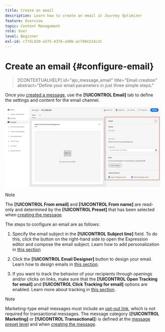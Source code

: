```yaml
---
title: Create an email
description: Learn how to create an email in Journey Optimizer
feature: Overview
topic: Content Management
role: User
level: Beginner
exl-id: c77dc420-a375-4376-ad86-ac740e214c3c
---
```

# Create an email {#configure-email}

>[!CONTEXTUALHELP]
>id="ajo_message_email"
>title="Email creation"
>abstract="Define your email parameters in just three simple steps."

Once you [created a message](get-started-content.md), use the **[!UICONTROL Email]** tab to define the settings and content for the email channel.

![](assets/emails-configuration.png)

>[!NOTE]
>
>The **[!UICONTROL From email]** and **[!UICONTROL From name]** are read-only and determined by the **[!UICONTROL Preset]** that has been selected when [creating the message](get-started-content.md).

The steps to configure an email are as follows:

1. Specify the email subject in the **[!UICONTROL Subject line]** field. To do this, click the button on the right-hand side to open the Expression editor and compose the email subject. Learn how to add personalization in [this section](../personalization/personalize.md)

1. Click the **[!UICONTROL Email Designer]** button to design your email. Learn how to design emails in [this section](../design/design-emails.md).

1. If you want to track the behavior of your recipients through openings and/or clicks on links, make sure that the **[!UICONTROL Open Tracking for email]** and **[!UICONTROL Click Tracking for email]** options are enabled. Learn more about tracking in [this section](../design/message-tracking.md).

>[!NOTE]
>
>Marketing-type email messages must include an [opt-out link](consent.md#opt-out-management), which is not required for transactional messages. The message category (**[!UICONTROL Marketing]** or **[!UICONTROL Transactional]**) is defined at the [message preset level](../configuration/message-presets.md#email-type) and when [creating the message](get-started-content.md#create-new-message).
